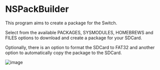 # NSPackBuilder

This program aims to create a package for the Switch.

Select from the available PACKAGES, SYSMODULES, HOMEBREWS and FILES options to download and create a package for your SDCard.

Optionally, there is an option to format the SDCard to FAT32 and another option to automatically copy the package to the SDCard.

![image](https://github.com/OneEyeBlack/NSPackBuilder/assets/153041521/8fe6af66-e936-4d85-be4f-3767d787b37d)


